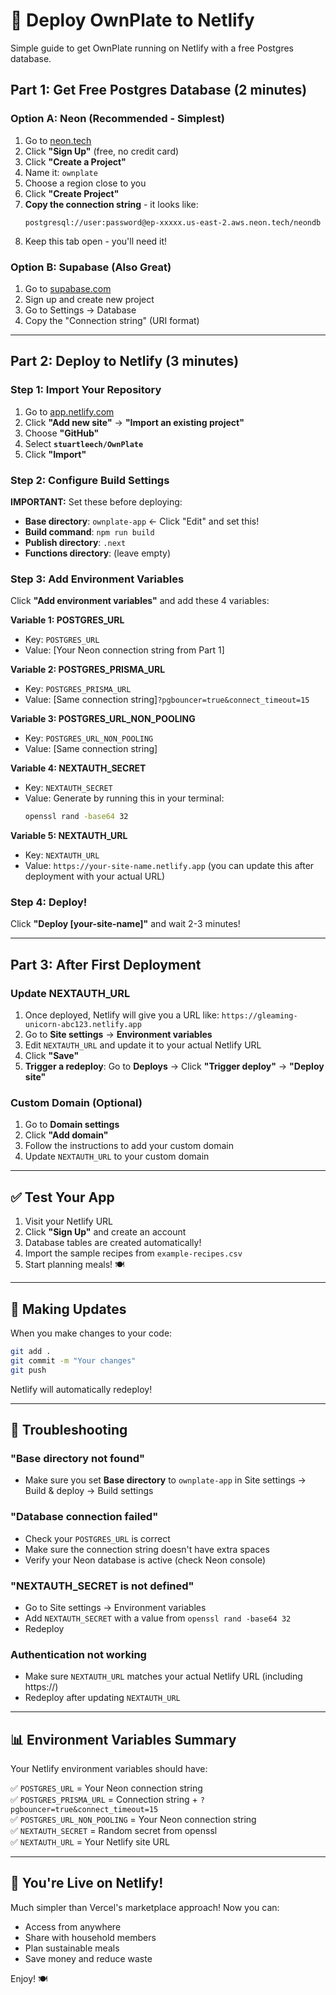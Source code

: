 # 🚀 Deploy OwnPlate to Netlify

Simple guide to get OwnPlate running on Netlify with a free Postgres database.

## Part 1: Get Free Postgres Database (2 minutes)

### Option A: Neon (Recommended - Simplest)

1. Go to [neon.tech](https://neon.tech)
2. Click **"Sign Up"** (free, no credit card)
3. Click **"Create a Project"**
4. Name it: `ownplate`
5. Choose a region close to you
6. Click **"Create Project"**
7. **Copy the connection string** - it looks like:
   ```
   postgresql://user:password@ep-xxxxx.us-east-2.aws.neon.tech/neondb
   ```
8. Keep this tab open - you'll need it!

### Option B: Supabase (Also Great)

1. Go to [supabase.com](https://supabase.com)
2. Sign up and create new project
3. Go to Settings → Database
4. Copy the "Connection string" (URI format)

---

## Part 2: Deploy to Netlify (3 minutes)

### Step 1: Import Your Repository

1. Go to [app.netlify.com](https://app.netlify.com)
2. Click **"Add new site"** → **"Import an existing project"**
3. Choose **"GitHub"**
4. Select **`stuartleech/OwnPlate`**
5. Click **"Import"**

### Step 2: Configure Build Settings

**IMPORTANT:** Set these before deploying:

- **Base directory**: `ownplate-app` ← Click "Edit" and set this!
- **Build command**: `npm run build`
- **Publish directory**: `.next`
- **Functions directory**: (leave empty)

### Step 3: Add Environment Variables

Click **"Add environment variables"** and add these 4 variables:

**Variable 1: POSTGRES_URL**
- Key: `POSTGRES_URL`
- Value: [Your Neon connection string from Part 1]

**Variable 2: POSTGRES_PRISMA_URL**
- Key: `POSTGRES_PRISMA_URL`
- Value: [Same connection string]`?pgbouncer=true&connect_timeout=15`

**Variable 3: POSTGRES_URL_NON_POOLING**
- Key: `POSTGRES_URL_NON_POOLING`
- Value: [Same connection string]

**Variable 4: NEXTAUTH_SECRET**
- Key: `NEXTAUTH_SECRET`
- Value: Generate by running this in your terminal:
  ```bash
  openssl rand -base64 32
  ```

**Variable 5: NEXTAUTH_URL**
- Key: `NEXTAUTH_URL`
- Value: `https://your-site-name.netlify.app` (you can update this after deployment with your actual URL)

### Step 4: Deploy!

Click **"Deploy [your-site-name]"** and wait 2-3 minutes!

---

## Part 3: After First Deployment

### Update NEXTAUTH_URL

1. Once deployed, Netlify will give you a URL like: `https://gleaming-unicorn-abc123.netlify.app`
2. Go to **Site settings** → **Environment variables**
3. Edit `NEXTAUTH_URL` and update it to your actual Netlify URL
4. Click **"Save"**
5. **Trigger a redeploy**: Go to **Deploys** → Click **"Trigger deploy"** → **"Deploy site"**

### Custom Domain (Optional)

1. Go to **Domain settings**
2. Click **"Add domain"**
3. Follow the instructions to add your custom domain
4. Update `NEXTAUTH_URL` to your custom domain

---

## ✅ Test Your App

1. Visit your Netlify URL
2. Click **"Sign Up"** and create an account
3. Database tables are created automatically!
4. Import the sample recipes from `example-recipes.csv`
5. Start planning meals! 🍽️

---

## 🔄 Making Updates

When you make changes to your code:

```bash
git add .
git commit -m "Your changes"
git push
```

Netlify will automatically redeploy!

---

## 🐛 Troubleshooting

### "Base directory not found"
- Make sure you set **Base directory** to `ownplate-app` in Site settings → Build & deploy → Build settings

### "Database connection failed"
- Check your `POSTGRES_URL` is correct
- Make sure the connection string doesn't have extra spaces
- Verify your Neon database is active (check Neon console)

### "NEXTAUTH_SECRET is not defined"
- Go to Site settings → Environment variables
- Add `NEXTAUTH_SECRET` with a value from `openssl rand -base64 32`
- Redeploy

### Authentication not working
- Make sure `NEXTAUTH_URL` matches your actual Netlify URL (including https://)
- Redeploy after updating `NEXTAUTH_URL`

---

## 📊 Environment Variables Summary

Your Netlify environment variables should have:

✅ `POSTGRES_URL` = Your Neon connection string  
✅ `POSTGRES_PRISMA_URL` = Connection string + `?pgbouncer=true&connect_timeout=15`  
✅ `POSTGRES_URL_NON_POOLING` = Your Neon connection string  
✅ `NEXTAUTH_SECRET` = Random secret from openssl  
✅ `NEXTAUTH_URL` = Your Netlify site URL  

---

## 🎉 You're Live on Netlify!

Much simpler than Vercel's marketplace approach! Now you can:
- Access from anywhere
- Share with household members
- Plan sustainable meals
- Save money and reduce waste

Enjoy! 🍽️


